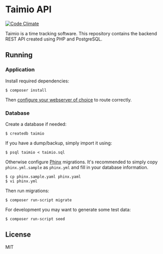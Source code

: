 # Taimio API

[![Code Climate](https://codeclimate.com/github/siiptuo/taimio-api/badges/gpa.svg)](https://codeclimate.com/github/siiptuo/taimio-api)

Taimio is a time tracking software. This repository contains the backend REST
API created using PHP and PostgreSQL.

## Running

### Application

Install required dependencies:

    $ composer install

Then [configure your webserver of
choice](http://www.slimframework.com/docs/start/web-servers.html) to route
correctly.

### Database

Create a database if needed:

    $ createdb taimio

If you have a dump/backup, simply import it using:

    $ psql taimio < taimio.sql

Otherwise configure [Phinx](https://phinx.org/) migrations. It's recommended to
simply copy `phinx.yml.sample` as `phinx.yml` and fill in your database
information.

    $ cp phinx.sample.yaml phinx.yaml
    $ vi phinx.yml

Then run migrations:

    $ composer run-script migrate

For development you may want to generate some test data:

    $ composer run-script seed

## License

MIT
